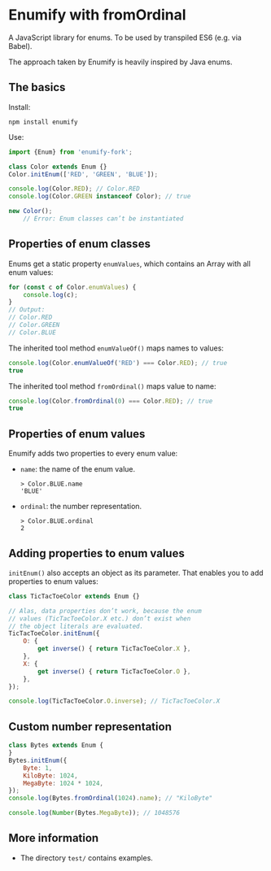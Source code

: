 # Enumify with fromOrdinal

A JavaScript library for enums. To be used by transpiled ES6 (e.g. via Babel).

The approach taken by Enumify is heavily inspired by Java enums.

## The basics

Install:

```text
npm install enumify
```

Use:

```js
import {Enum} from 'enumify-fork';

class Color extends Enum {}
Color.initEnum(['RED', 'GREEN', 'BLUE']);

console.log(Color.RED); // Color.RED
console.log(Color.GREEN instanceof Color); // true

new Color();
    // Error: Enum classes can’t be instantiated
```

## Properties of enum classes

Enums get a static property `enumValues`, which contains an Array with all enum values:

```js
for (const c of Color.enumValues) {
    console.log(c);
}
// Output:
// Color.RED
// Color.GREEN
// Color.BLUE
```

The inherited tool method `enumValueOf()` maps names to values:

```js
console.log(Color.enumValueOf('RED') === Color.RED); // true
true
```

The inherited tool method `fromOrdinal()` maps value to name:

```js
console.log(Color.fromOrdinal(0) === Color.RED); // true
true
```

## Properties of enum values

Enumify adds two properties to every enum value:

* `name`: the name of the enum value.

    ```repl
    > Color.BLUE.name
    'BLUE'
    ```

* `ordinal`: the number representation.

    ```repl
    > Color.BLUE.ordinal
    2
    ```

## Adding properties to enum values

`initEnum()` also accepts an object as its parameter. That enables you to add properties to enum values:

```js
class TicTacToeColor extends Enum {}

// Alas, data properties don’t work, because the enum
// values (TicTacToeColor.X etc.) don’t exist when
// the object literals are evaluated.
TicTacToeColor.initEnum({
    O: {
        get inverse() { return TicTacToeColor.X },
    },
    X: {
        get inverse() { return TicTacToeColor.O },
    },
});

console.log(TicTacToeColor.O.inverse); // TicTacToeColor.X
```
## Custom number representation

```js
class Bytes extends Enum {
}
Bytes.initEnum({
    Byte: 1,
    KiloByte: 1024,
    MegaByte: 1024 * 1024,
});
console.log(Bytes.fromOrdinal(1024).name); // "KiloByte"

console.log(Number(Bytes.MegaByte)); // 1048576
```
## More information

* The directory `test/` contains examples.

